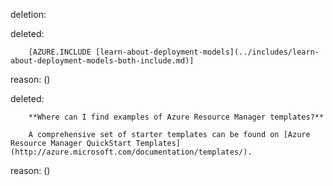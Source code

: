 deletion:

deleted:

		[AZURE.INCLUDE [learn-about-deployment-models](../includes/learn-about-deployment-models-both-include.md)]

reason: ()

deleted:

		**Where can I find examples of Azure Resource Manager templates?**
		
		A comprehensive set of starter templates can be found on [Azure Resource Manager QuickStart Templates](http://azure.microsoft.com/documentation/templates/).

reason: ()

